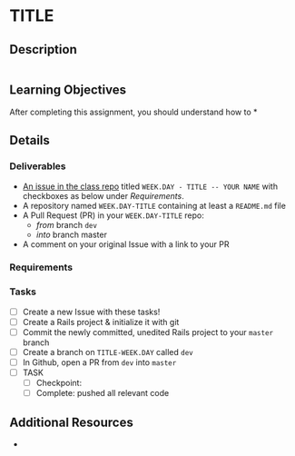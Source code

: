 # TITLE

## Description
![]()

## Learning Objectives
After completing this assignment, you should understand how to
*

## Details

### Deliverables
* [An issue in the class repo](https://github.com/tiy-chs-ruby/assignments-june-2015) titled `WEEK.DAY - TITLE -- YOUR NAME` with checkboxes as below under _Requirements_.
* A repository named `WEEK.DAY-TITLE` containing at least a `README.md` file
* A Pull Request (PR) in your `WEEK.DAY-TITLE` repo:
  * _from_ branch `dev`
  * _into_ branch master
* A comment on your original Issue with a link to your PR

### Requirements

### Tasks
- [ ] Create a new Issue with these tasks!
- [ ] Create a Rails project & initialize it with git
- [ ] Commit the newly committed, unedited Rails project to your `master` branch
- [ ] Create a branch on `TITLE-WEEK.DAY` called `dev`
- [ ] In Github, open a PR from `dev` into `master`
- [ ] TASK
  - [ ] Checkpoint:
  - [ ] Complete: pushed all relevant code

## Additional Resources
* []()
